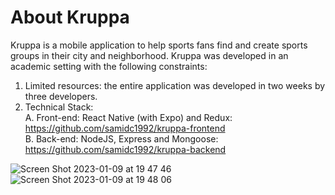 # About Kruppa

Kruppa is a mobile application to help sports fans find and create sports groups in their city and neighborhood. Kruppa was developed in an academic setting with the following constraints:  
  1. Limited resources: the entire application was developed in two weeks by three developers. 
  2. Technical Stack:  
    A. Front-end: React Native (with Expo) and Redux: https://github.com/samidc1992/kruppa-frontend  
    B. Back-end: NodeJS, Express and Mongoose: https://github.com/samidc1992/kruppa-backend  

![Screen Shot 2023-01-09 at 19 47 46](https://user-images.githubusercontent.com/115951910/211387930-6fa99969-3538-475e-a937-cbaaaa3a3551.png)
![Screen Shot 2023-01-09 at 19 48 06](https://user-images.githubusercontent.com/115951910/211387937-02dca5a2-5adf-4d1a-bcff-3947116300a0.png)
